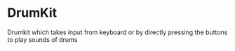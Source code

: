 # DrumKit
Drumkit which takes input from keyboard or by directly pressing the buttons to play sounds of drums

